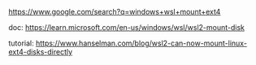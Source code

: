 https://www.google.com/search?q=windows+wsl+mount+ext4

doc: https://learn.microsoft.com/en-us/windows/wsl/wsl2-mount-disk

tutorial: https://www.hanselman.com/blog/wsl2-can-now-mount-linux-ext4-disks-directly
